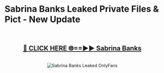 # Sabrina Banks Leaked Private Files & Pict - New Update
<br>
<div align="center">
<h2><a href="https://mediafilles.blogspot.com/?title=Sabrina_Banks" rel="nofollow">🔴 CLICK HERE 🌐==►► Sabrina Banks</a></h2>
<br>
<a href="https://mediafilles.blogspot.com/?title=Sabrina_Banks" rel="nofollow" data-target="animated-image.originalLink"><img src="https://i.ibb.co.com/WyWwxjT/player-gif2.gif" alt="Sabrina Banks Leaked OnlyFans" style="max-width: 100%; display: inline-block;" data-target="animated-image.originalImage"></a>
</div>
<br>